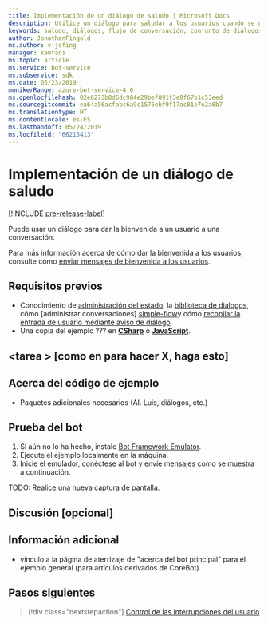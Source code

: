 ```yaml
---
title: Implementación de un diálogo de saludo | Microsoft Docs
description: Utilice un diálogo para saludar a los usuarios cuando se unen a una conversación.
keywords: saludo, diálogos, flujo de conversación, conjunto de diálogos
author: JonathanFingold
ms.author: v-jofing
manager: kamrani
ms.topic: article
ms.service: bot-service
ms.subservice: sdk
ms.date: 05/23/2019
monikerRange: azure-bot-service-4.0
ms.openlocfilehash: 82e6273b8d6dc984e29bef891f3e8f67b1c53eed
ms.sourcegitcommit: ea64a56acfabc6a9c1576ebf9f17ac81e7e2a6b7
ms.translationtype: HT
ms.contentlocale: es-ES
ms.lasthandoff: 05/24/2019
ms.locfileid: "66215413"
---
```

# <a name="implement-a-greeting-dialog"></a>Implementación de un diálogo de saludo

[!INCLUDE [pre-release-label](../includes/pre-release-label.md)]

Puede usar un diálogo para dar la bienvenida a un usuario a una conversación.

Para más información acerca de cómo dar la bienvenida a los usuarios, consulte cómo [enviar mensajes de bienvenida a los usuarios][send-welcome].

## <a name="prerequisites"></a>Requisitos previos

- Conocimiento de [administración del estado][concept-state], la [biblioteca de diálogos][concept-dialogs], cómo [administrar conversaciones] [ simple-flow]y cómo [recopilar la entrada de usuario mediante aviso de diálogo][prompting].
- Una copia del ejemplo ??? en [**CSharp**][cs-sample] o [**JavaScript**][js-sample].

## <a name="task-as-in-to-do-x-do-these-things"></a>\<tarea > [como en para hacer X, haga esto]

<!--The key lines of code for this task.
    here are the cool lines that do that.
    just the few lines of implementation without setup.
-->

## <a name="about-the-sample-code"></a>Acerca del código de ejemplo

<!--setup & implementation & discussion of the sample code-->

- Paquetes adicionales necesarios (AI. Luis, diálogos, etc.)

<!--Any other key elements to get the code to work.
    Include setup for only the bits critical to the task at hand.
    don't go over all the code in the sample.
-->

## <a name="to-test-the-bot"></a>Prueba del bot

1. Si aún no lo ha hecho, instale [Bot Framework Emulator](https://aka.ms/bot-framework-emulator-readme).
1. Ejecute el ejemplo localmente en la máquina.
1. Inicie el emulador, conéctese al bot y envíe mensajes como se muestra a continuación.

TODO: Realice una nueva captura de pantalla.

<!--![test dialog prompt sample](~/media/emulator-v4/test-dialog-prompt.png)-->

## <a name="discussion-optional"></a>Discusión [opcional]

<!--Might be short and descriptive or include additional code for scenarios not covered in the samples repo
-->

## <a name="addition-information"></a>Información adicional

<!--include cross-linking other articles about the same sample.-->

- vínculo a la página de aterrizaje de "acerca del bot principal" para el ejemplo general (para artículos derivados de CoreBot).

## <a name="next-steps"></a>Pasos siguientes

> [!div class="nextstepaction"]
> [Control de las interrupciones del usuario](bot-builder-howto-handle-user-interrupt.md)

<!-- Footnote-style links -->

[concept-basics]: bot-builder-basics.md
[concept-state]: bot-builder-concept-state.md
[concept-dialogs]: bot-builder-concept-dialog.md

[send-welcome]: bot-builder-send-welcome-message.md

[simple-flow]: bot-builder-dialog-manage-conversation-flow.md
[prompting]: bot-builder-prompts.md
[component-dialogs]: bot-builder-compositcontrol.md

[cs-sample]: ???
[js-sample]: ???
